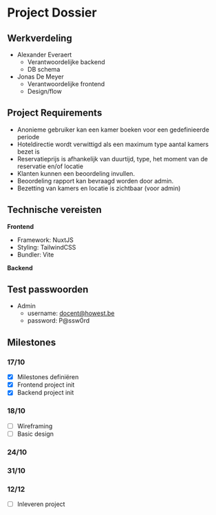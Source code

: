 # Project Dossier

## Werkverdeling
* Alexander Everaert
  * Verantwoordelijke backend
  * DB schema
* Jonas De Meyer
  * Verantwoordelijke frontend
  * Design/flow

## Project Requirements
* Anonieme gebruiker kan een kamer boeken voor een gedefinieerde periode
* Hoteldirectie wordt verwittigd als een maximum type aantal kamers bezet is
* Reservatieprijs is afhankelijk van duurtijd, type, het moment van de reservatie en/of locatie
* Klanten kunnen een beoordeling invullen.
* Beoordeling rapport kan bevraagd worden door admin.
* Bezetting van kamers en locatie is zichtbaar (voor admin)


## Technische vereisten
**Frontend**
* Framework: NuxtJS
* Styling: TailwindCSS
* Bundler: Vite

**Backend**

## Test passwoorden
* Admin
  * username: docent@howest.be
  * password: P@ssw0rd

## Milestones
### 17/10
- [x] Milestones definiëren
- [x] Frontend project init
- [x] Backend project init

### 18/10
- [ ] Wireframing
- [ ] Basic design

### 24/10



### 31/10
### 12/12
- [ ] Inleveren project